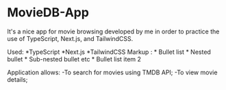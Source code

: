 # MovieDB-App

It's a nice app for movie browsing developed by me in order to practice the use of TypeScript, Next.js, and TailwindCSS. 

Used:
*TypeScript
*Next.js
*TailwindCSS
 Markup : * Bullet list
              * Nested bullet
                  * Sub-nested bullet etc
          * Bullet list item 2

Application allows:
-To search for movies using TMDB API;
-To view movie details;

